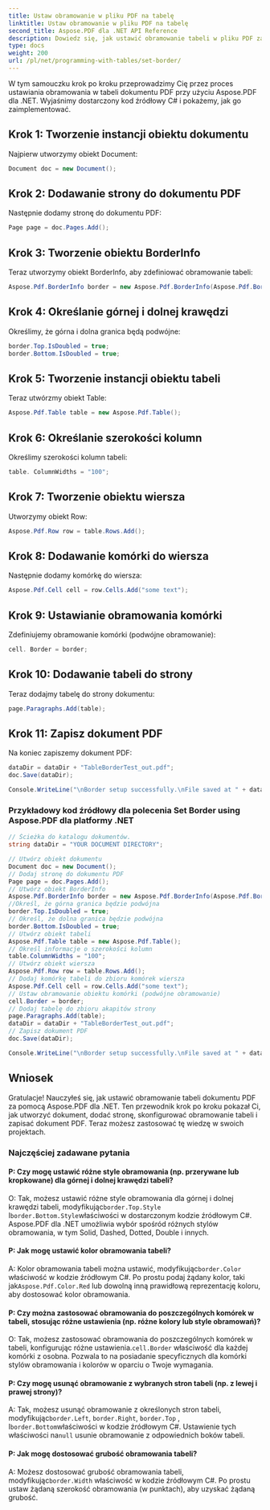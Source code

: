 ```yaml
---
title: Ustaw obramowanie w pliku PDF na tabelę
linktitle: Ustaw obramowanie w pliku PDF na tabelę
second_title: Aspose.PDF dla .NET API Reference
description: Dowiedz się, jak ustawić obramowanie tabeli w pliku PDF za pomocą Aspose.PDF dla platformy .NET.
type: docs
weight: 200
url: /pl/net/programming-with-tables/set-border/
---
```

W tym samouczku krok po kroku przeprowadzimy Cię przez proces ustawiania obramowania w tabeli dokumentu PDF przy użyciu Aspose.PDF dla .NET. Wyjaśnimy dostarczony kod źródłowy C# i pokażemy, jak go zaimplementować.

## Krok 1: Tworzenie instancji obiektu dokumentu
Najpierw utworzymy obiekt Document:

```csharp
Document doc = new Document();
```

## Krok 2: Dodawanie strony do dokumentu PDF
Następnie dodamy stronę do dokumentu PDF:

```csharp
Page page = doc.Pages.Add();
```

## Krok 3: Tworzenie obiektu BorderInfo
Teraz utworzymy obiekt BorderInfo, aby zdefiniować obramowanie tabeli:

```csharp
Aspose.Pdf.BorderInfo border = new Aspose.Pdf.BorderInfo(Aspose.Pdf.BorderSide.All);
```

## Krok 4: Określanie górnej i dolnej krawędzi
Określimy, że górna i dolna granica będą podwójne:

```csharp
border.Top.IsDoubled = true;
border.Bottom.IsDoubled = true;
```

## Krok 5: Tworzenie instancji obiektu tabeli
Teraz utwórzmy obiekt Table:

```csharp
Aspose.Pdf.Table table = new Aspose.Pdf.Table();
```

## Krok 6: Określanie szerokości kolumn
Określimy szerokości kolumn tabeli:

```csharp
table. ColumnWidths = "100";
```

## Krok 7: Tworzenie obiektu wiersza
Utworzymy obiekt Row:

```csharp
Aspose.Pdf.Row row = table.Rows.Add();
```

## Krok 8: Dodawanie komórki do wiersza
Następnie dodamy komórkę do wiersza:

```csharp
Aspose.Pdf.Cell cell = row.Cells.Add("some text");
```

## Krok 9: Ustawianie obramowania komórki
Zdefiniujemy obramowanie komórki (podwójne obramowanie):

```csharp
cell. Border = border;
```

## Krok 10: Dodawanie tabeli do strony
Teraz dodajmy tabelę do strony dokumentu:

```csharp
page.Paragraphs.Add(table);
```

## Krok 11: Zapisz dokument PDF
Na koniec zapiszemy dokument PDF:

```csharp
dataDir = dataDir + "TableBorderTest_out.pdf";
doc.Save(dataDir);

Console.WriteLine("\nBorder setup successfully.\nFile saved at " + dataDir);
```

### Przykładowy kod źródłowy dla polecenia Set Border using Aspose.PDF dla platformy .NET

```csharp
// Ścieżka do katalogu dokumentów.
string dataDir = "YOUR DOCUMENT DIRECTORY";

// Utwórz obiekt dokumentu
Document doc = new Document();
// Dodaj stronę do dokumentu PDF
Page page = doc.Pages.Add();
// Utwórz obiekt BorderInfo
Aspose.Pdf.BorderInfo border = new Aspose.Pdf.BorderInfo(Aspose.Pdf.BorderSide.All);
//Określ, że górna granica będzie podwójna
border.Top.IsDoubled = true;
// Określ, że dolna granica będzie podwójna
border.Bottom.IsDoubled = true;
// Utwórz obiekt tabeli
Aspose.Pdf.Table table = new Aspose.Pdf.Table();
// Określ informacje o szerokości kolumn
table.ColumnWidths = "100";
// Utwórz obiekt wiersza
Aspose.Pdf.Row row = table.Rows.Add();
// Dodaj komórkę tabeli do zbioru komórek wiersza
Aspose.Pdf.Cell cell = row.Cells.Add("some text");
// Ustaw obramowanie obiektu komórki (podwójne obramowanie)
cell.Border = border;
// Dodaj tabelę do zbioru akapitów strony
page.Paragraphs.Add(table);
dataDir = dataDir + "TableBorderTest_out.pdf";
// Zapisz dokument PDF
doc.Save(dataDir);

Console.WriteLine("\nBorder setup successfully.\nFile saved at " + dataDir);
```

## Wniosek
Gratulacje! Nauczyłeś się, jak ustawić obramowanie tabeli dokumentu PDF za pomocą Aspose.PDF dla .NET. Ten przewodnik krok po kroku pokazał Ci, jak utworzyć dokument, dodać stronę, skonfigurować obramowanie tabeli i zapisać dokument PDF. Teraz możesz zastosować tę wiedzę w swoich projektach.

### Najczęściej zadawane pytania

#### P: Czy mogę ustawić różne style obramowania (np. przerywane lub kropkowane) dla górnej i dolnej krawędzi tabeli?

 O: Tak, możesz ustawić różne style obramowania dla górnej i dolnej krawędzi tabeli, modyfikując`border.Top.Style` I`border.Bottom.Style`właściwości w dostarczonym kodzie źródłowym C#. Aspose.PDF dla .NET umożliwia wybór spośród różnych stylów obramowania, w tym Solid, Dashed, Dotted, Double i innych.

#### P: Jak mogę ustawić kolor obramowania tabeli?

 A: Kolor obramowania tabeli można ustawić, modyfikując`border.Color` właściwość w kodzie źródłowym C#. Po prostu podaj żądany kolor, taki jak`Aspose.Pdf.Color.Red` lub dowolną inną prawidłową reprezentację koloru, aby dostosować kolor obramowania.

#### P: Czy można zastosować obramowania do poszczególnych komórek w tabeli, stosując różne ustawienia (np. różne kolory lub style obramowań)?

 O: Tak, możesz zastosować obramowania do poszczególnych komórek w tabeli, konfigurując różne ustawienia.`cell.Border` właściwość dla każdej komórki z osobna. Pozwala to na posiadanie specyficznych dla komórki stylów obramowania i kolorów w oparciu o Twoje wymagania.

#### P: Czy mogę usunąć obramowanie z wybranych stron tabeli (np. z lewej i prawej strony)?

 A: Tak, możesz usunąć obramowanie z określonych stron tabeli, modyfikując`border.Left`, `border.Right`, `border.Top` , I`border.Bottom`właściwości w kodzie źródłowym C#. Ustawienie tych właściwości na`null` usunie obramowanie z odpowiednich boków tabeli.

#### P: Jak mogę dostosować grubość obramowania tabeli?

 A: Możesz dostosować grubość obramowania tabeli, modyfikując`border.Width` właściwość w kodzie źródłowym C#. Po prostu ustaw żądaną szerokość obramowania (w punktach), aby uzyskać żądaną grubość.
